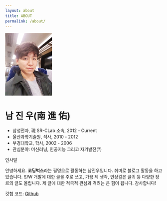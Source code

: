 ```yaml
---
layout: about
title: ABOUT
permalink: /about/
---
```


![title](./assets/profile.jpg)


# 남 진 우(南 進 佑)

* 삼성전자, 現 SR-CLab 소속, 2012 - Current 
* 울산과학기술원, 석사, 2010 - 2012
* 부경대학교, 학사, 2002 - 2006 
* 관심분야: 머신러닝, 인공지능 그리고 자기발전(?)



인사말

 안녕하세요. **코딩벅스**라는 필명으로 활동하는 남진우입니다. 취미로 블로그 활동을 하고 있습니다. S/W 개발에 대한 글을 주로 쓰고, 가끔 제 생각, 인상깊은 글귀 등 다양한 장르의 글도 올립니다. 제 글에 대한 적극적 관심과 격려는 큰 힘이 됩니다. 감사합니다!

깃헙 코드:  [Github](https://github.com/junimnjw)    
